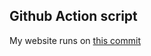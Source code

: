 ## Github Action script
My website runs on [ this commit ](https://github.com/thenerdsuperuser/thenerdsuperuser/commit/ba05d6550aa9191ba7ddd9e08b5777b8174bd1ce)
